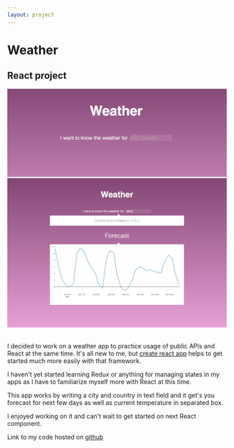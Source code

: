 ```yaml
---
layout: project
---
```



<h1 class="title">Weather</h1>

<h2 class="title">React project</h2>

<div class="project-portfolio-image-post">
  <a href="/img/portfolio/weather.png">
    <img src="/img/portfolio/weather.png" alt="weather" />
  </a>
</div>
<div class="project-portfolio-image-post">
  <a href="/img/portfolio/weather-with-temp.png">
    <img src="/img/portfolio/weather-with-temp.png" alt="weather with temperature" />
  </a>
</div>
<br>

I decided to work on a weather app to practice usage of public APIs and React at the same time. It's all new to me, but [create react app](https://github.com/facebookincubator/create-react-app)  helps to get started much more easily with that framework.

I haven't yet started learning Redux or anything for managing states in my apps as I have to familiarize myself more with React at this time.

This app works by writing a city and country in text field and it get's you forecast for next few days as well as current temperature in separated box.

I enjoyed working on it and can't wait to get started on next React component.


Link to my code hosted on [github](https://github.com/renopeno/react-weather-app)
